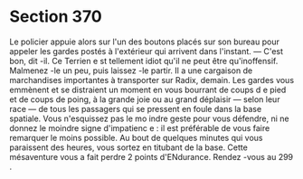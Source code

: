 # Section 370

Le policier appuie alors sur l'un des boutons placés sur son
bureau pour appeler les gardes postés à l'extérieur qui arrivent
dans l'instant.
— C'est bon, dit -il. Ce Terrien e st tellement idiot qu'il ne peut
être qu'inoffensif. Malmenez -le un peu, puis laissez -le partir. Il a
une cargaison de marchandises importantes à transporter sur
Radix, demain. Les gardes vous emmènent et se distraient un
moment en vous bourrant de coups d e pied et de coups de poing,
à la grande joie ou au grand déplaisir — selon leur race — de tous
les passagers qui se pressent en foule dans la base spatiale. Vous
n'esquissez pas le mo indre geste pour vous défendre, ni ne
donnez le moindre signe d'impatienc e : il est préférable de vous
faire remarquer le moins possible. Au bout de quelques minutes
qui vous paraissent des heures, vous sortez en titubant de la
base. Cette mésaventure vous a fait perdre  2 points
d'ENdurance.  Rendez -vous au 299 .